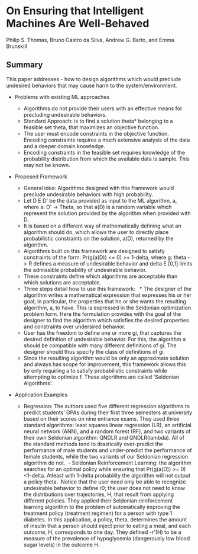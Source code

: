 # On Ensuring that Intelligent Machines Are Well-Behaved

Philip S. Thomas, Bruno Castro da Silva, Andrew G. Barto, and Emma Brunskill


## Summary

This paper addresses - how to design algorithms which would preclude undesired behaviors that may cause harm to the system/environment.

- Problems with existing ML approaches
  * Algorithms do not provide their users with an effective means for precluding undesirable behaviors.
  * Standard Approach: is to find a solution theta* belonging to a feasible set theta, that maximizes an objective function. 
  * The user must encode constraints in the objective function. Encoding constraints requires a much extensive analysis of the data and a deeper domain knowledge.
  * Encoding constraints in the feasible set requires knowledge of the probability distribution from which the available data is sample. This may not be known.
  
- Proposed Framework
  - General idea: Algorithms designed with this framework would preclude undesirable behaviors with high probability.
  - Let D E D' be the data provided as input to the ML algorithm, a, where a: D' -> Theta, so that a(D) is a random variable which represent the solution provided by the algorithm when provided with D.
  - It is based on a different way of mathematically defining what an algorithm should do, which allows the user to directly place probabilistic constraints on the solution, a(D), returned by the algorithm.
  - Algorithms built on this framework  are designed to satisfy constraints of the form: Pr(g(a(D)) <= 0) >= 1-delta, where g: theta -> R defines a measure of undesirable behavior and delta E [0,1] limits the admissible probability of undesirable behavior.
  - These constraints define which algorithms are acceptable than which solutions are acceptable. 
  - Three steps detail how to use this framework:
   *  The designer of the algorithm writes a mathematical expression that expresses his or her goal; in particular, the properties that he or she wants the resulting algorithm, a, to have. This is expressed in the Seldonian optimization problem form. Here the formulation provides with the goal of the designer to find the algorithm which satisfies the desired properties and constraints over undersired behavior.
   * User has the freedom to define one or more gi, that captures the desired definition of undesirable behavior. For this, the algorithm a should be compatible with many different definitions of gi. The designer should thus specify the class of definitions of gi.
   * Since the resulting algorithm would be only an approximate solution and always has scope for improvement, this framework allows this by only requiring a to satisfy probabilistic constraints while attempting to optimize f. These algorithms are called 'Seldonian Algorithms'.
   
- Application Examples
  - Regression: The authors used five different regression algorithms to predict students’ GPAs during their first three semesters at university based on their scores on nine entrance exams. They used three standard algorithms: least squares linear regression (LR), an artificial neural network (ANN), and a random forest (RF), and two variants of their own Seldonian algorithm: QNDLR and QNDLR(lambda). All of the standard methods tend to drastically over-predict the performance of male students and under-predict the performance of female students, while the two variants of our Seldonian regression algorithm do not.
  - Seldonian Reinforcement Learning: the algorithm searches for an optimal policy while ensuring that Pr(g(a(D)) >= 0) <1-delta. Atleast with 1-delta probability the algorithm will not output a policy theta.  Notice that the user need only be able to recognize undesirable behavior to define r0; the user does not need to know the distributions over trajectories, H, that result from applying different policies. 
  They applied their Seldonian reinforcement learning algorithm to the problem of automatically improving the treatment policy (treatment regimen) for a person with type 1 diabetes. In this application, a policy, theta, determines the amount of insulin that a person should inject prior to eating a meal, and each outcome, H, corresponds to one day. They defined  -r'(H) to be a measure of the prevalence of hypoglycemia (dangerously low blood sugar levels) in the outcome H.
